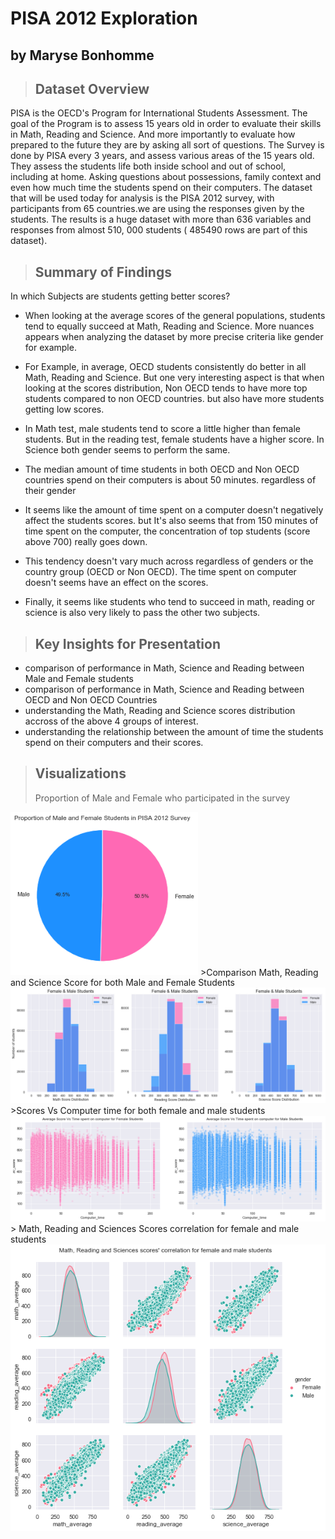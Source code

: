 # PISA 2012 Exploration
## by Maryse Bonhomme


>## Dataset Overview
PISA is the OECD's Program for International Students Assessment. The goal of the Program is to assess 15 years old in order to evaluate their skills in Math, Reading and Science. And more importantly to evaluate how prepared to the future they are by asking all sort of questions. The Survey is done by PISA every 3 years, and assess various areas of the 15 years old. They assess the students life both inside school and out of school, including at home. Asking questions about possessions, family context and even how much time the students spend on their computers.
The dataset that will be used today for analysis is the PISA 2012 survey, with participants from 65 countries.we are using the responses given by the students. The results is a huge dataset with more than 636 variables and responses from almost 510, 000 students ( 485490 rows are part of this dataset).

>## Summary of Findings
In which Subjects are students getting better scores?
* When looking at the average scores of the general populations, students tend to equally succeed at Math, Reading and Science. 
More nuances appears when analyzing the dataset by more precise criteria like gender for example.
* For Example, in average, OECD students consistently do better in all Math, Reading and Science. But one very interesting aspect is that when looking at the scores distribution, Non OECD tends to have more top students compared to non OECD countries. but also have more students getting low scores. 
* In Math test, male students tend to score a little higher than female students. But in the reading test, female students have a higher score. In Science both gender seems to perform the same.
* The median amount of time students in both OECD and Non OECD countries spend on their computers is about 50 minutes. regardless of their gender
* It seems like the amount of time spent on a computer doesn't negatively affect the students scores. but It's also seems that from 150 minutes of time spent on the computer, the concentration of top students (score above 700) really goes down. 

* This tendency doesn't vary much across regardless of genders or the country group (OECD or Non OECD). The time spent on computer doesn't seems have an effect on the scores.

* Finally, it seems like students who tend to succeed in math, reading or science is also very likely to pass the other two subjects.


>## Key Insights for Presentation
 * comparison of performance in Math, Science and Reading between Male and Female students <br>
  * comparison of performance in Math, Science and Reading between OECD and Non OECD Countries <br>
  * understanding the Math, Reading and Science scores distribution accross of the above 4 groups of interest.
  * understanding the relationship between the amount of time the students spend on their computers and their scores. 
  
>## Visualizations
>Proportion of Male and Female who participated in the survey
 <img src="PISA2.png" width=300>
>Comparison Math, Reading and Science Score for both Male and Female Students
 <img src="PISA3.png" width=600> 
>Scores Vs Computer time for both female and male students
 <img src="PISA4.png" width=700>
> Math, Reading and Sciences Scores correlation for female and male students
 <img src="PISA7.png" width=600> 
  

